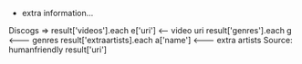 - extra information...

Discogs => 
  result['videos'].each e['uri'] <-- video uri
  result['genres'].each g <--- genres
  result['extraartists].each a['name'] <--- extra artists
Source: humanfriendly result['uri']




